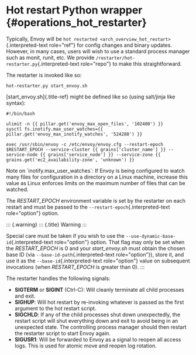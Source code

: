 Hot restart Python wrapper {#operations_hot_restarter}
==========================

Typically, Envoy will be
`hot restarted <arch_overview_hot_restart>`{.interpreted-text
role="ref"} for config changes and binary updates. However, in many
cases, users will wish to use a standard process manager such as monit,
runit, etc. We provide `/restarter/hot-restarter.py`{.interpreted-text
role="repo"} to make this straightforward.

The restarter is invoked like so:

``` {.console}
hot-restarter.py start_envoy.sh
```

[start_envoy.sh]{.title-ref} might be defined like so (using salt/jinja
like syntax):

``` {.jinja}
#!/bin/bash

ulimit -n {{ pillar.get('envoy_max_open_files', '102400') }}
sysctl fs.inotify.max_user_watches={{ pillar.get('envoy_max_inotify_watches', '524288') }}

exec /usr/sbin/envoy -c /etc/envoy/envoy.cfg --restart-epoch $RESTART_EPOCH --service-cluster {{ grains['cluster_name'] }} --service-node {{ grains['service_node'] }} --service-zone {{ grains.get('ec2_availability-zone', 'unknown') }}
```

Note on \`inotify.max_user_watches\`: If Envoy is being configured to
watch many files for configuration in a directory on a Linux machine,
increase this value as Linux enforces limits on the maximum number of
files that can be watched.

The *RESTART_EPOCH* environment variable is set by the restarter on each
restart and must be passed to the `--restart-epoch`{.interpreted-text
role="option"} option.

::: {.warning}
::: {.title}
Warning
:::

Special care must be taken if you wish to use the
`--use-dynamic-base-id`{.interpreted-text role="option"} option. That
flag may only be set when the *RESTART_EPOCH* is 0 and your
*start_envoy.sh* must obtain the chosen base ID (via
`--base-id-path`{.interpreted-text role="option"}), store it, and use it
as the `--base-id`{.interpreted-text role="option"} value on subsequent
invocations (when *RESTART_EPOCH* is greater than 0).
:::

The restarter handles the following signals:

-   **SIGTERM** or **SIGINT** (Ctrl-C): Will cleanly terminate all child
    processes and exit.
-   **SIGHUP**: Will hot restart by re-invoking whatever is passed as
    the first argument to the hot restart script.
-   **SIGCHLD**: If any of the child processes shut down unexpectedly,
    the restart script will shut everything down and exit to avoid being
    in an unexpected state. The controlling process manager should then
    restart the restarter script to start Envoy again.
-   **SIGUSR1**: Will be forwarded to Envoy as a signal to reopen all
    access logs. This is used for atomic move and reopen log rotation.
